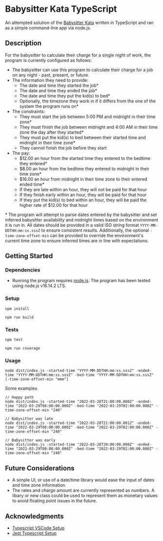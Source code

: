 # Babysitter Kata TypeScript

An attempted solution of the [Babysitter Kata](https://gist.github.com/jameskbride/5482722) written in TypeScript and ran as a simple command-line app via node.js.

## Description

For the babysitter to calculate their charge for a single night of work, the program is currently configured as follows:

- The babysitter can use this program to calculate their charge for a job on any night - past, present, or future.
- The information they need to provide:
  - The date and time they started the job\*
  - The date and time they ended the job\*
  - The date and time they put the kid(s) to bed\*
  - Optionally, the timezone they work in if it differs from the one of the system the program runs on\*
- The constraints:
  - They must start the job between 5:00 PM and midnight in their time zone\*
  - They must finish the job between midnight and 4:00 AM in their time zone the day after they started\*
  - They must put the kid(s) to bed between their started time and midnight in their time zone\*
  - They cannot finish the job before they start
- The pay:
  - $12.00 an hour from the started time they entered to the bedtime they entered\*
  - $8.00 an hour from the bedtime they entered to midnight in their time zone\*
  - $16.00 an hour from midnight in their time zone to their entered ended time\*
  - If they are late within an hour, they will not be paid for that hour
  - If they finish early within an hour, they will be paid for that hour
  - If they put the kid(s) to bed within an hour, they will be paid the higher rate of $12.00 for that hour

\* The program will attempt to parse dates entered by the babysitter and set inferred babysitter availability and
midnight times based on the environment it is run in. All dates should be provided in a valid ISO string format `YYYY-MM-DDTHH:mm:ss.sssZ` to ensure consistent results.
Additionally, the optional `-time-zone-offset-min` can be provided to override the environment's
current time zone to ensure inferred times are in line with expectations.

## Getting Started

### Dependencies

- Running the program requires [node.js](https://nodejs.org/en/). The program has been tested using node.js v16.14.2 LTS.

### Setup

```
npm install

npm run build
```

### Tests

```
npm test

npm run coverage
```

### Usage

```
node dist/index.js -started-time "YYYY-MM-DDTHH:mm:ss.sssZ" -ended-time "YYYY-MM-DDTHH:mm:ss.sssZ" -bed-time "YYYY-MM-DDTHH:mm:ss.sssZ" [-time-zone-offset-min "mmm"]
```

Some examples

```
// Happy path
node dist/index.js -started-time "2022-03-28T21:00:00.000Z" -ended-time "2022-03-29T08:00:00.000Z" -bed-time "2022-03-29T02:00:00.000Z" -time-zone-offset-min "240"

// Babysitter was late
node dist/index.js -started-time "2022-03-28T21:00:00.001Z" -ended-time "2022-03-29T08:00:00.000Z" -bed-time "2022-03-29T02:00:00.000Z" -time-zone-offset-min "240"

// Babysitter was early
node dist/index.js -started-time "2022-03-28T20:00:00.000Z" -ended-time "2022-03-29T08:00:00.000Z" -bed-time "2022-03-29T02:00:00.000Z" -time-zone-offset-min "240"
```

## Future Considerations

- A simple UI, or use of a date/time library would ease the input of dates and time zone information.
- The rates and charge amount are currently represented as numbers. A libary or new class could be used to represent them as monetary values to avoid floating point issues in the future.

## Acknowledgments

- [Typescript VSCode Setup](https://code.visualstudio.com/docs/typescript/typescript-tutorial)
- [Jest Typescript Setup](https://jestjs.io/docs/getting-started#using-typescript-via-ts-jest)
